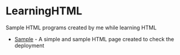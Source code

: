 # LearningHTML

Sample HTML programs created by me while learning HTML

* [Sample](/sample/index.html) - A simple and sample HTML page created to check the deployment